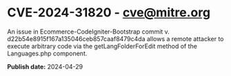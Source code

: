 # CVE-2024-31820 - cve@mitre.org

An issue in Ecommerce-CodeIgniter-Bootstrap commit v. d22b54e8915f167a135046ceb857caaf8479c4da allows a remote attacker to execute arbitrary code via the getLangFolderForEdit method of the Languages.php component.

**Publish date:** 2024-04-29
